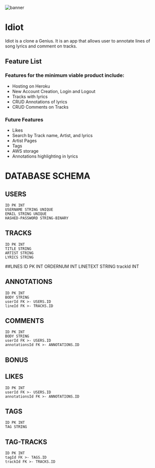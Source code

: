 ![banner](https://github.com/robert-debug/Idiot/frontend/src/assets/Idiot.png)
&nbsp;&nbsp;&nbsp;&nbsp;&nbsp;&nbsp;&nbsp;&nbsp;&nbsp;&nbsp;
# Idiot
Idiot is a clone a Genius. It is an app that allows user to annotate lines of song lyrics and comment on tracks.

## Feature List

### Features for the minimum viable product include:
* Hosting on Heroku
* New Account Creation, Login and Logout
* Tracks with lyrics
* CRUD Annotations of lyrics
* CRUD Comments on Tracks
### Future Features
* Likes
* Search by Track name, Artist, and lyrics
* Artist Pages
* Tags
* AWS storage
* Annotations highlighting in lyrics

# DATABASE SCHEMA
  ## USERS
    ID PK INT
    USERNAME STRING UNIQUE
    EMAIL STRING UNIQUE
    HASHED-PASSWORD STRING-BINARY

  ## TRACKS
    ID PK INT
    TITLE STRING
    ARTIST STRING
    LYRICS STRING
  
  ##LINES
    ID PK INT
    ORDERNUM INT
    LINETEXT STRING
    trackId INT


  ## ANNOTATIONS
    ID PK INT
    BODY STRING
    userId FK >- USERS.ID
    lineId FK >- TRACKS.ID

  ## COMMENTS
    ID PK INT
    BODY STRING
    userId FK >- USERS.ID
    annotationsId FK >- ANNOTATIONS.ID

  ## BONUS

  ## LIKES
    ID PK INT
    userId FK >- USERS.ID
    annotationsId FK >- ANNOTATIONS.ID

  ## TAGS
    ID PK INT
    TAG STRING
    
  ## TAG-TRACKS
    ID PK INT
    tagId FK >- TAGS.ID
    trackId FK >- TRACKS.ID
